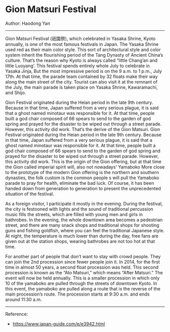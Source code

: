 # Gion Matsuri Festival

Author: Haodong Yan

---

Gion Matsuri Festival (祇園祭), which celebrated in Yasaka Shrine, Kyoto annually, is one of the most famous festivals in Japan. The Yasaka Shrine used red as their main color style. This sort of architectural style and color system inherit the flourishing period of the Tang Dynasty of Ancient China’s culture. That’s the reason why Kyoto is always called “little Chang’an and little Luoyang’.
This festival spends entirely whole July to celebrate in Yasaka Jinja, But the most impressive period is on the 9 a.m. to 1 p.m., July 17th. At that time, the parade team contained by 32 floats make their way along the main street of the city. Tourist can also visit it at the remnant of the July, the main parade is taken place on Yasaka Shrine, Kawaramachi, and Shijo. 

Gion Festival originated during the Heian period in the late 9th century. Because in that time, Japan suffered from a very serious plague, it is said that a ghost named minotaur was responsible for it. At that time, people built a god chair composed of 66 spears to send to the garden of god spring and prayed for the disaster to be wiped out through a street parade. However, this activity did work. That’s the derive of the Gion Matsuri. Gion Festival originated during the Heian period in the late 9th century. Because in that time, Japan suffered from a very serious plague, it is said that a ghost named minotaur was responsible for it. At that time, people built a god chair composed of 66 spears to send to the garden of god spring and prayed for the disaster to be wiped out through a street parade. However, this activity did work. This is the origin of the Gion offering, but at that time the Gion called imperial spirit will, also not nowadays' Yamaboko More close to the prototype of the modern Gion offering is the northern and southern dynasties, the folk custom is the common people s will pull the Yamaboko parade to pray for health, eliminate the bad luck. Of course, it has been handed down from generation to generation to present the unprecedented situation of the festival.

As a foreign visitor, I participate it mostly in the evening. During the festival, the city is festooned with lights and the sound of traditional percussion music fills the streets, which are filled with young men and girls in bathrobes. In the evening, the whole downtown area becomes a pedestrian street, and there are many snack shops and traditional shops for shooting guns and fishing goldfish, where you can feel the traditional Japanese style. At night, the temperature is much lower than during the day, free fans are given out at the station shops, wearing bathrobes are not too hot at that time. 

For another part of people that don’t want to stay with crowd people. They can join the 2nd procession since fewer people join it. In 2014, for the first time in almost 50 years, a second float procession was held. This second procession is known as the “Ato Matsuri,” which means “After Matsuri.” The event will now be held annually. This is a smaller procession in which only 10 of the yamaboko are pulled through the streets of downtown Kyoto. In this event, the yamaboko are pulled along a route that is the reverse of the main procession’s route. The procession starts at 9:30 a.m. and ends around 11:30 a.m.

---

Reference:

- https://www.japan-guide.com/e/e3942.html